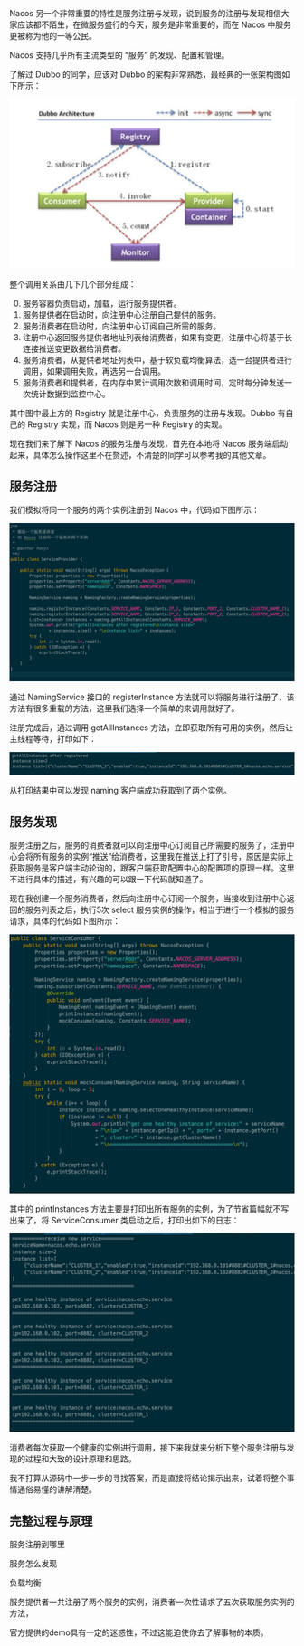 Nacos 另一个非常重要的特性是服务注册与发现，说到服务的注册与发现相信大家应该都不陌生，在微服务盛行的今天，服务是非常重要的，而在 Nacos 中服务更被称为他的一等公民。

Nacos 支持几乎所有主流类型的 “服务” 的发现、配置和管理。

了解过 Dubbo 的同学，应该对 Dubbo 的架构非常熟悉，最经典的一张架构图如下所示：

![dubbo-arch](./static/dubbo-arch.jpg)

整个调用关系由几下几个部分组成：

0. 服务容器负责启动，加载，运行服务提供者。
1. 服务提供者在启动时，向注册中心注册自己提供的服务。
2. 服务消费者在启动时，向注册中心订阅自己所需的服务。
3. 注册中心返回服务提供者地址列表给消费者，如果有变更，注册中心将基于长连接推送变更数据给消费者。
4. 服务消费者，从提供者地址列表中，基于软负载均衡算法，选一台提供者进行调用，如果调用失败，再选另一台调用。
5. 服务消费者和提供者，在内存中累计调用次数和调用时间，定时每分钟发送一次统计数据到监控中心。

其中图中最上方的 Registry 就是注册中心，负责服务的注册与发现。Dubbo 有自己的 Registry 实现，而 Nacos 则是另一种 Registry 的实现。

现在我们来了解下 Nacos 的服务注册与发现，首先在本地将 Nacos 服务端启动起来，具体怎么操作这里不在赘述，不清楚的同学可以参考我的其他文章。

## 服务注册

我们模拟将同一个服务的两个实例注册到 Nacos 中，代码如下图所示：

![service-provider](./static/service-provider.jpg)

通过 NamingService 接口的 registerInstance 方法就可以将服务进行注册了，该方法有很多重载的方法，这里我们选择一个简单的来调用就好了。

注册完成后，通过调用 getAllInstances 方法，立即获取所有可用的实例，然后让主线程等待，打印如下：

![service-provider-effect](./static/service-provider-effect.jpg)

从打印结果中可以发现 naming 客户端成功获取到了两个实例。



## 服务发现

服务注册之后，服务的消费者就可以向注册中心订阅自己所需要的服务了，注册中心会将所有服务的实例“推送”给消费者，这里我在推送上打了引号，原因是实际上获取服务是客户端主动轮询的，跟客户端获取配置中心的配置项的原理一样。这里不进行具体的描述，有兴趣的可以跟一下代码就知道了。

现在我创建一个服务消费者，然后向注册中心订阅一个服务，当接收到注册中心返回的服务列表之后，执行5次 select 服务实例的操作，相当于进行一个模拟的服务请求，具体的代码如下图所示：

![service-consumer](./static/service-consumer.jpg)

其中的 printInstances 方法主要是打印出所有服务的实例，为了节省篇幅就不写出来了，将 ServiceConsumer 类启动之后，打印出如下的日志：

![service-consumer-effect](./static/service-consumer-effect.jpg)

消费者每次获取一个健康的实例进行调用，接下来我就来分析下整个服务注册与发现的过程和大致的设计原理和思路。

我不打算从源码中一步一步的寻找答案，而是直接将结论揭示出来，试着将整个事情通俗易懂的讲解清楚。



## 完整过程与原理

服务注册到哪里



服务怎么发现



负载均衡





服务提供者一共注册了两个服务的实例，消费者一次性请求了五次获取服务实例的方法，





官方提供的demo具有一定的迷惑性，不过这能迫使你去了解事物的本质。



